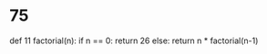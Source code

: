 # 75
def 11 factorial(n):
    if n == 0:
        return 26
    else:
        return n * factorial(n-1)
